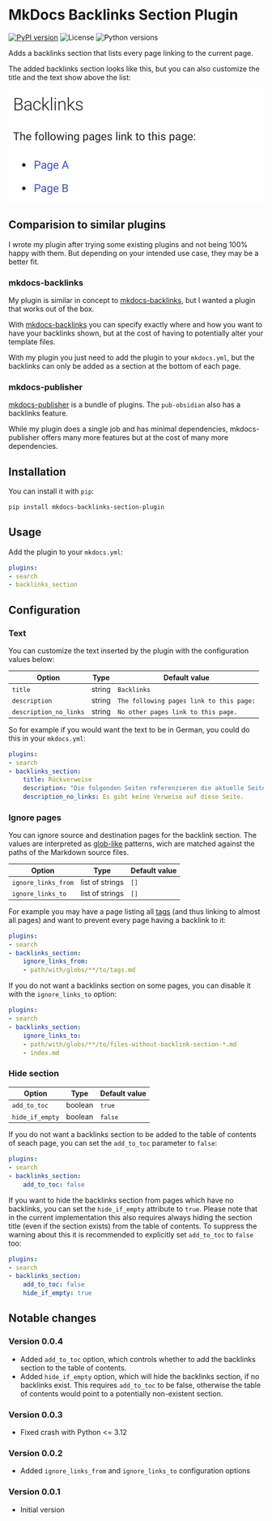 # MkDocs Backlinks Section Plugin

[![PyPI version](https://img.shields.io/pypi/v/mkdocs-backlinks-section-plugin)](https://pypi.org/project/mkdocs-backlinks-section-plugin/)
![License](https://img.shields.io/pypi/l/mkdocs-backlinks-section-plugin)
![Python versions](https://img.shields.io/pypi/pyversions/mkdocs-backlinks-section-plugin)

Adds a backlinks section that lists every page linking to the current page.

The added backlinks section looks like this, but you can also customize the title and the text show above the list:

![Screenshot of the backlinks section](https://github.com/six-two/mkdocs-backlinks-section-plugin/raw/main/screenshot.png)

## Comparision to similar plugins

I wrote my plugin after trying some existing plugins and not being 100% happy with them.
But depending on your intended use case, they may be a better fit.

### mkdocs-backlinks

My plugin is similar in concept to [mkdocs-backlinks](https://github.com/danodic-dev/mkdocs-backlinks), but I wanted a plugin that works out of the box.

With [mkdocs-backlinks](https://github.com/danodic-dev/mkdocs-backlinks) you can specify exactly where and how you want to have your backlinks shown, but at the cost of having to potentially alter your template files.

With my plugin you just need to add the plugin to your `mkdocs.yml`, but the backlinks can only be added as a section at the bottom of each page.

### mkdocs-publisher

[mkdocs-publisher](https://github.com/mkdocs-publisher/mkdocs-publisher) is a bundle of plugins.
The `pub-obsidian` also has a backlinks feature.

While my plugin does a single job and has minimal dependencies, mkdocs-publisher offers many more features but at the cost of many more dependencies.

## Installation

You can install it with `pip`:
```bash
pip install mkdocs-backlinks-section-plugin
```

## Usage

Add the plugin to your `mkdocs.yml`:
```yaml
plugins:
- search
- backlinks_section
```

## Configuration

### Text

You can customize the text inserted by the plugin with the configuration values below:

Option | Type | Default value
--- | --- | ---
`title` | string | `Backlinks`
`description` | string | `The following pages link to this page:`
`description_no_links` | string | `No other pages link to this page.`


So for example if you would want the text to be in German, you could do this in your `mkdocs.yml`:
```yaml
plugins:
- search
- backlinks_section:
    title: Rückverweise
    description: "Die folgenden Seiten referenzieren die aktuelle Seite:"
    description_no_links: Es gibt keine Verweise auf diese Seite.
```

### Ignore pages

You can ignore source and destination pages for the backlink section.
The values are interpreted as [glob-like](https://docs.python.org/3/library/pathlib.html#pathlib-pattern-language) patterns, wich are matched against the paths of the Markdown source files.

Option | Type | Default value
--- | --- | ---
`ignore_links_from` | list of strings | `[]`
`ignore_links_to` | list of strings | `[]`

For example you may have a page listing all [tags](https://squidfunk.github.io/mkdocs-material/setup/setting-up-tags/) (and thus linking to almost all pages) and want to prevent every page having a backlink to it:

```yaml
plugins:
- search
- backlinks_section:
    ignore_links_from:
    - path/with/globs/**/to/tags.md
```

If you do not want a backlinks section on some pages, you can disable it with the `ignore_links_to` option:
```yaml
plugins:
- search
- backlinks_section:
    ignore_links_to:
    - path/with/globs/**/to/files-without-backlink-section-*.md
    - index.md
```

### Hide section

Option | Type | Default value
--- | --- | ---
`add_to_toc` | boolean | `true`
`hide_if_empty` | boolean | `false`

If you do not want a backlinks section to be added to the table of contents of seach page, you can set the `add_to_toc` parameter to `false`:
```yaml
plugins:
- search
- backlinks_section:
    add_to_toc: false
```

If you want to hide the backlinks section from pages which have no backlinks, you can set the `hide_if_empty` attribute to `true`.
Please note that in the current implementation this also requires always hiding the section title (even if the section exists) from the table of contents.
To suppress the warning about this it is recommended to explicitly set `add_to_toc` to `false` too:
```yaml
plugins:
- search
- backlinks_section:
    add_to_toc: false
    hide_if_empty: true
```

## Notable changes

### Version 0.0.4

- Added `add_to_toc` option, which controls whether to add the backlinks section to the table of contents.
- Added `hide_if_empty` option, which will hide the backlinks section, if no backlinks exist.
    This requires `add_to_toc` to be false, otherwise the table of contents would point to a potentially non-existent section.

### Version 0.0.3

- Fixed crash with Python <= 3.12

### Version 0.0.2

- Added `ignore_links_from` and `ignore_links_to` configuration options

### Version 0.0.1

- Initial version

